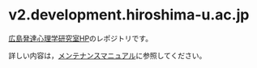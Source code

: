 # v2.development.hiroshima-u.ac.jp

[広島発達心理学研究室HP](https://development.hiroshima-u.ac.jp/)のレポジトリです。

詳しい内容は，[メンテナンスマニュアル](https://github.com/development-psychology-hiroshima/v2.development.hiroshima-u.ac.jp/tree/master/docs/maintenance.md)に参照してください。
